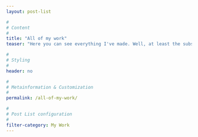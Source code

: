 ```yaml
---
layout: post-list

#
# Content
#
title: "All of my work"
teaser: "Here you can see everything I've made. Well, at least the subset that I've put up."

#
# Styling
#
header: no

#
# Metainformation & Customization
#
permalink: /all-of-my-work/

#
# Post List configuration
#
filter-category: My Work
---
```

